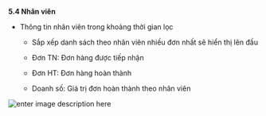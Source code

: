 **5.4 Nhân viên**

- Thông tin nhân viên trong khoảng thời gian lọc
   
   + Sắp xếp danh sách theo nhân viên nhiều đơn nhất sẽ hiển thị lên đầu
   
   + Đơn TN: Đơn hàng được tiếp nhận
   
   + Đơn HT: Đơn hàng hoàn thành
   
   + Doanh số: Giá trị đơn hoàn thành theo nhân viên 
  
![enter image description here](https://static8.muarecdn.com/original/muare/images/2021/04/09/5908965_screenshot-124.png)


